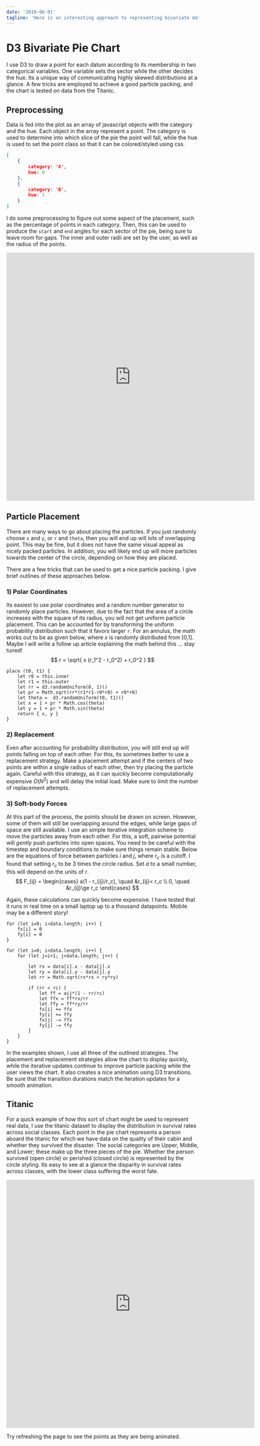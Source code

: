 ```yaml
---
date: '2019-06-01'
tagline: 'Here is an interesting approach to representing bivariate data using a twist on the standard pie chart.'
---
```


# D3 Bivariate Pie Chart

I use D3 to draw a point for each datum according to its membership in two categorical variables.
One variable sets the sector while the other decides the hue.
Its a unique way of communicating highly skewed distributions at a glance.
A few tricks are employed to achieve a good particle packing, and the chart is tested on data from the Titanic.

## Preprocessing

Data is fed into the plot as an array of javascript objects with the category and the hue.
Each object in the array represent a point.
The category is used to determine into which slice of the pie the point will fall, while the hue is used to set the point class so that it can be colored/styled using css.

```json
[
    {
        category: 'A',
        hue: 0
    },
    {
        category: 'B',
        hue: 1
    }
]
```

I do some preprocessing to figure out some aspect of the placement, such as the percentage of points in each category.
Then, this can be used to produce the `start` and `end` angles for each sector of the pie, being sure to leave room for gaps.
The inner and outer radii are set by the user, as well as the radius of the points.

<iframe src='https://irate-vegetable.surge.sh/' scrolling="no" frameBorder="0" width='650' height='650'></iframe>

## Particle Placement

There are many ways to go about placing the particles.
If you just randomly choose `x` and `y`, or `r` and `theta`, then you will end up will lots of overlapping point.
This may be fine, but it does not have the same visual appeal as nicely packed particles.
In addition, you will likely end up will more particles towards the center of the circle, depending on how they are placed.

There are a few tricks that can be used to get a nice particle packing.
I give brief outlines of these approaches below.

### 1) Polar Coordinates

Its easiest to use polar coordinates and a random number generator to randomly place particles. However, due to the fact that the area of a circle increases with the square of its radius, you will not get uniform particle placement. This can be accounted for by transforming the uniform probability distribution such that it favors larger `r`. For an annulus, the math works out to be as given below, where $x$ is randomly distributed from [0,1]. Maybe I will write a follow up article explaining the math behind this ... stay tuned!
$$
r = \sqrt{ x (r_1^2 - r_0^2) + r_0^2 }
$$

```
place (t0, t1) {
    let r0 = this.inner
    let r1 = this.outer
    let rr = d3.randomUniform(0, 1)()
    let pr = Math.sqrt(rr*(r1*r1-r0*r0) + r0*r0)
    let theta =  d3.randomUniform(t0, t1)()
    let x = 1 + pr * Math.cos(theta)
    let y = 1 + pr * Math.sin(theta)
    return { x, y }
}
```

### 2) Replacement

Even after accounting for probability distribution, you will still end up will points falling on top of each other. For this, its sometimes better to use a replacement strategy. Make a placement attempt and if the centers of two points are within a single radius of each other, then try placing the particle again. Careful with this strategy, as it can quickly become computationally expensive $O(N^2)$ and will delay the initial load. Make sure to limit the number of replacement attempts.

### 3) Soft-body Forces

At this part of the process, the points should be drawn on screen. However, some of them will still be overlapping around the edges, while large gaps of space are still available. I use an simple iterative integration scheme to move the particles away from each other. For this, a soft, pairwise potential will *gently* push particles into open spaces. You need to be careful with the timestep and boundary conditions to make sure things remain stable. Below are the equations of force between particles $i$ and $j$, where $r_c$ is a cutoff. I found that setting $r_c$ to be 3 times the circle radius. Set $a$ to a small number, this will depend on the units of $r$.
$$
F_{ij} = \begin{cases}
 a(1 - r_{ij}/r_c), \quad &r_{ij}< r_c \\
 0, \quad &r_{ij}\ge r_c
 \end{cases}
$$

Again, these calculations can quickly become expensive.
I have tested that it runs in real time on a small laptop up to a thousand datapoints.
Mobile may be a different story!

```
for (let i=0; i<data.length; i++) {
    fx[i] = 0
    fy[i] = 0
}

for (let i=0; i<data.length; i++) {
    for (let j=i+1; j<data.length; j++) {

        let rx = data[i].x - data[j].x
        let ry = data[i].y - data[j].y
        let rr = Math.sqrt(rx*rx + ry*ry)

        if (rr < rc) {
            let ff = aij*(1 - rr/rc)
            let ffx = ff*rx/rr
            let ffy = ff*ry/rr
            fx[i] += ffx
            fy[i] += ffy
            fx[j] -= ffx
            fy[j] -= ffy
        }
    }
}
```

In the examples shown, I use all three of the outlined strategies. The placement and replacement strategies allow the chart to display quickly, while the iterative updates continue to improve particle packing while the user views the chart. It also creates a nice animation using D3 transitions. Be sure that the transition durations match the iteration updates for a smooth animation.

## Titanic

For a quick example of how this sort of chart might be used to represent real data, I use the titanic dataset to display the distribution in survival rates across social classes.
Each point in the pie chart represents a person aboard the titanic for which we have data on the quality of their cabin and whether they survived the disaster.
The social categories are Upper, Middle, and Lower; these make up the three pieces of the pie. Whether the person survived (open circle) or perished (closed circle) is represented by the circle styling. Its easy to see at a glance the disparity in survival rates across classes, with the lower class suffering the worst fate.

<iframe src='https://symptomatic-journey.surge.sh/' scrolling="no" frameBorder="0" width='650' height='650'></iframe>

Try refreshing the page to see the points as they are being animated.